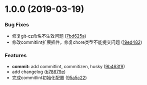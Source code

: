 # 1.0.0 (2019-03-19)


### Bug Fixes

* 修复git-cz命名不生效问题 ([7bd625a](https://github.com/haitaodesign/vue-cli-plugin-moor-commit/commit/7bd625a))
* 修改commitlint扩展插件，修复chore类型不能提交问题 ([19ed482](https://github.com/haitaodesign/vue-cli-plugin-moor-commit/commit/19ed482))


### Features

* **commit:** add commitlint, commitizen, husky ([9b463f9](https://github.com/haitaodesign/vue-cli-plugin-moor-commit/commit/9b463f9))
* add changelog ([b78679e](https://github.com/haitaodesign/vue-cli-plugin-moor-commit/commit/b78679e))
* 完成commitlint初始化配置 ([95a5c22](https://github.com/haitaodesign/vue-cli-plugin-moor-commit/commit/95a5c22))




